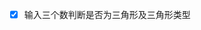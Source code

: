 <!--
 * @Author: PlanC
 * @Date: 2020-09-04 17:27:47
 * @LastEditTime: 2020-09-08 09:14:43
 * @FilePath: \Practical-Training-Neusoft-Tianjin\9.4\homework.md
-->

- [x] 输入三个数判断是否为三角形及三角形类型
